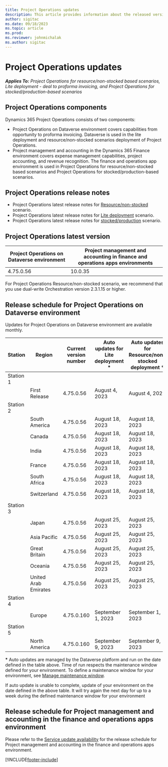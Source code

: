 ```yaml
---
title: Project Operations updates
description: This article provides information about the released versions of Dynamics 365 Project Operations.
author: sigitac
ms.date: 09/18/2023
ms.topic: article
ms.prod:
ms.reviewer: johnmichalak
ms.author: sigitac
---
```


# Project Operations updates

_**Applies To:** Project Operations for resource/non-stocked based scenarios, Lite deployment - deal to proforma invoicing, and Project Operations for stocked/production-based scenarios_



## Project Operations components

Dynamics 365 Project Operations consists of two components:

- Project Operations on Dataverse environment covers capabilities from opportunity to proforma invoicing. Dataverse is used in the lite deployment and resource/non-stocked scenarios deployment of Project Operations.
- Project management and accounting in the Dynamics 365 Finance environment covers expense management capabilities, project accounting, and revenue recognition. The finance and operations app environment is used in Project Operations for resource/non-stocked based scenarios and Project Operations for stocked/production-based scenarios.

## Project Operations release notes
- Project Operations latest release notes for [Resource/non-stocked](whats-new-sept-2023-resource-based.md) scenario.
- Project Operations latest release notes for [Lite deployment](../pro/whats-new/whats-new-sept-2023-lite.md) scenario.
- Project Operations latest release notes for [stocked/production](../prod-pma/whats-new/whats-new-sept-2023-stocked.md) scenario.

## Project Operations latest version

| Project Operations on Dataverse environment | Project management and accounting in finance and operations apps environments | 
| --- | --- |
| 4.75.0.56 | 10.0.35 |

For Project Operations Resource/non-stocked scenario, we recommend that you use dual-write Orchestration version 2.3.1.15 or higher.

## Release schedule for Project Operations on Dataverse environment

Updates for Project Operations on Dataverse environment are available monthly. 

| Station | Region | Current version number | Auto updates for Lite deployment * | Auto updates for Resource/non-stocked deployment * | Next version number | Next version generally available |
|-----------|-----------------------|-----------------|--------------------|---------------------|---------------------|---------------------|
| Station 1 |   &nbsp;              |    &nbsp;       | &nbsp;             |      &nbsp;         |      &nbsp;         |      &nbsp;         |
|   &nbsp;  | First Release         |  4.75.0.56      | August 4, 2023     | August 4, 2023      | 4.76.0.200                 | September 21, 2023  |
| Station 2 |   &nbsp;              |    &nbsp;       | &nbsp;             |      &nbsp;         |      &nbsp;         |      &nbsp;         |
|   &nbsp;  | South America         |  4.75.0.56      | August 18, 2023    | August 18, 2023     | 4.76.0.200                 | September 21, 2023	  |
|   &nbsp;  | Canada                |  4.75.0.56      | August 18, 2023    | August 18, 2023     | 4.76.0.200                 | September 21, 2023	  |
|   &nbsp;  | India                 |  4.75.0.56      | August 18, 2023    | August 18, 2023     | 4.76.0.200                 | September 21, 2023	  |
|   &nbsp;  | France                |  4.75.0.56      | August 18, 2023    | August 18, 2023     | 4.76.0.200                 | September 21, 2023	  |
|   &nbsp;  | South Africa          |  4.75.0.56      | August 18, 2023    | August 18, 2023     | 4.76.0.200                 | September 21, 2023	  |
|   &nbsp;  | Switzerland           |  4.75.0.56      | August 18, 2023    | August 18, 2023     | 4.76.0.200                 | September 21, 2023  |
| Station 3 |      &nbsp;           |     &nbsp;      |     &nbsp;         |      &nbsp;         |      &nbsp;         |      &nbsp;         |
|   &nbsp;  | Japan                 |  4.75.0.56      | August 25, 2023    | August 25, 2023     | 4.76.0.200                 | September 29, 2023  |
|   &nbsp;  | Asia Pacific          |  4.75.0.56      | August 25, 2023    | August 25, 2023     | 4.76.0.200                 | September 29, 2023  |
|   &nbsp;  | Great Britain         |  4.75.0.56      | August 25, 2023    | August 25, 2023     | 4.76.0.200                 | September 29, 2023  |
|   &nbsp;  | Oceania               |  4.75.0.56      | August 25, 2023    | August 25, 2023     | 4.76.0.200                 | September 29, 2023  |
|   &nbsp;  | United Arab Emirates  |  4.75.0.56      | August 25, 2023    | August 25, 2023     | 4.76.0.200                 | September 29, 2023  |
| Station 4 |     &nbsp;            |     &nbsp;      |     &nbsp;         |      &nbsp;         |      &nbsp;         |      &nbsp;         |
|   &nbsp;  | Europe                |  4.75.0.160     | September 1, 2023  | September 1, 2023   | 4.76.0.200                 | October 6, 2023    |
| Station 5 |     &nbsp;            |     &nbsp;      |     &nbsp;         |      &nbsp;         |      &nbsp;         |      &nbsp;         |
|   &nbsp;  | North America         |  4.75.0.160     | September 9, 2023  | September 9, 2023   | 4.76.0.200                 | October 13, 2023   |

__\*__ Auto updates are managed by the Dataverse platform and run on the date defined in the table above. Time of run respects the maintenance window defined for your environment. To define a maintenance window for your environment, see [Manage maintenance window](/power-platform/admin/manage-maintenance-window).

If auto update is unable to complete, update of your environment on the date defined in the above table. It will try again the next day for up to a week during the defined maintenance window for your environment

## Release schedule for Project management and accounting in the finance and operations apps environment

Please refer to the [Service update availability](/dynamics365/fin-ops-core/fin-ops/get-started/public-preview-releases?toc=%2fdynamics365%2ffinance%2ftoc.json) for the release schedule for Project management and accounting in the finance and operations apps environment. 

[!INCLUDE[footer-include](../includes/footer-banner.md)]
